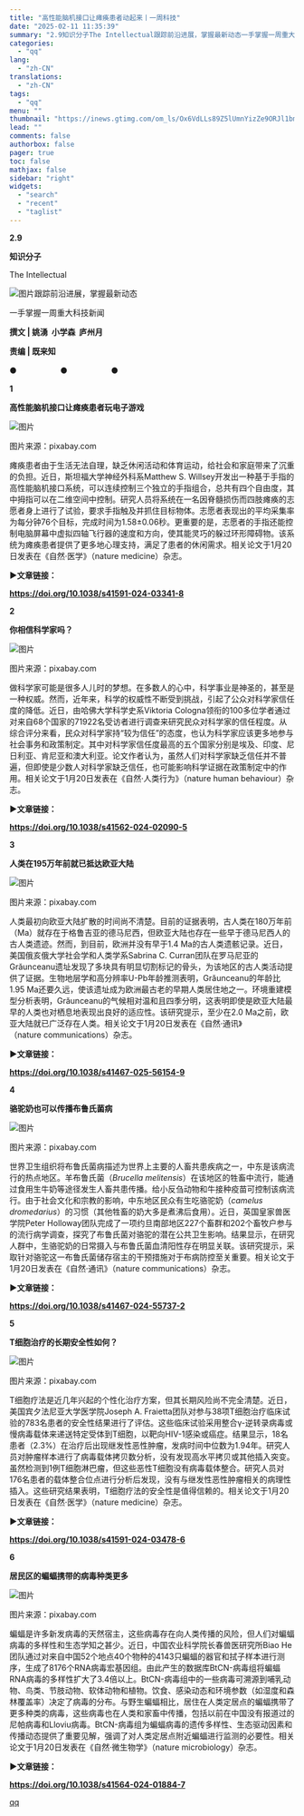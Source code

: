 ```yaml
---
title: "高性能脑机接口让瘫痪患者动起来丨一周科技"
date: "2025-02-11 11:35:39"
summary: "2.9知识分子The Intellectual跟踪前沿进展，掌握最新动态一手掌握一周重大科技新闻撰..."
categories:
  - "qq"
lang:
  - "zh-CN"
translations:
  - "zh-CN"
tags:
  - "qq"
menu: ""
thumbnail: "https://inews.gtimg.com/om_ls/Ox6VdLLs89Z5lUmnYizZe9ORJl1bmWRTeSsNMQIX9MM9kAA_640360/0"
lead: ""
comments: false
authorbox: false
pager: true
toc: false
mathjax: false
sidebar: "right"
widgets:
  - "search"
  - "recent"
  - "taglist"
---
```


**2.9**

**知识分子**

The Intellectual

![图片](https://inews.gtimg.com/om_bt/OwGIHXATU-NB20WmZsuGkkmv-y16XtcSzg8I6mEmsenw8AA/641)跟踪前沿进展，掌握最新动态

一手掌握一周重大科技新闻

**撰文 | 姚湧  小学森  庐州月**

**责编 | 既来知**

**●                   　●                   　●**

**1**

**高性能脑机接口让瘫痪患者玩电子游戏**

![图片](https://inews.gtimg.com/om_bt/O7uRTZyQt_Pap39lnzvfGSC2-gR4pjCXFCuDqeOrq0GWUAA/1000)

图片来源：pixabay.com

瘫痪患者由于生活无法自理，缺乏休闲活动和体育运动，给社会和家庭带来了沉重的负担。近日，斯坦福大学神经外科系Matthew S. Willsey开发出一种基于手指的高性能脑机接口系统，可以连续控制三个独立的手指组合，总共有四个自由度，其中拇指可以在二维空间中控制。研究人员将系统在一名因脊髓损伤而四肢瘫痪的志愿者身上进行了试验，要求手指触及并抓住目标物体。志愿者表现出的平均采集率为每分钟76个目标，完成时间为1.58±0.06秒。更重要的是，志愿者的手指还能控制电脑屏幕中虚拟四轴飞行器的速度和方向，使其能灵巧的躲过环形障碍物。该系统为瘫痪患者提供了更多地心理支持，满足了患者的休闲需求。相关论文于1月20日发表在《自然·医学》（nature medicine）杂志。

**►文章链接：**

**https://doi.org/10.1038/s41591-024-03341-8**

**2**

**你相信科学家吗？**

![图片](https://inews.gtimg.com/om_bt/OBJXZZUQmSAbz4_bDktxv9Xa-wm9fZJWTkTYclsizIkwsAA/641)

图片来源：pixabay.com

做科学家可能是很多人儿时的梦想。在多数人的心中，科学事业是神圣的，甚至是一种权威。然而，近年来，科学的权威性不断受到挑战，引起了公众对科学家信任度的降低。近日，由哈佛大学科学史系Viktoria Cologna领衔的100多位学者通过对来自68个国家的71922名受访者进行调查来研究民众对科学家的信任程度。从综合评分来看，民众对科学家持“较为信任”的态度，也认为科学家应该更多地参与社会事务和政策制定。其中对科学家信任度最高的五个国家分别是埃及、印度、尼日利亚、肯尼亚和澳大利亚。论文作者认为，虽然人们对科学家缺乏信任并不普遍，但即使是少数人对科学家缺乏信任，也可能影响科学证据在政策制定中的作用。相关论文于1月20日发表在《自然·人类行为》（nature human behaviour）杂志。

**►文章链接：**

**https://doi.org/10.1038/s41562-024-02090-5**

**3**

**人类在195万年前就已抵达欧亚大陆**

![图片](https://inews.gtimg.com/om_bt/OR9w1KGubeaDVJMirRWKGvW0Zyt9zxSMCNaO1kzYiXMaoAA/1000)

图片来源：pixabay.com

人类最初向欧亚大陆扩散的时间尚不清楚。目前的证据表明，古人类在180万年前（Ma）就存在于格鲁吉亚的德马尼西，但欧亚大陆也存在一些早于德马尼西人的古人类遗迹。然而，到目前，欧洲并没有早于1.4 Ma的古人类遗骸记录。近日，美国俄亥俄大学社会学和人类学系Sabrina C. Curran团队在罗马尼亚的Grăunceanu遗址发现了多块具有明显切割标记的骨头，为该地区的古人类活动提供了证据。生物地层学和高分辨率U-Pb年龄推测表明，Grăunceanu的年龄比1.95 Ma还要久远，使该遗址成为欧洲最古老的早期人类居住地之一。环境重建模型分析表明，Grăunceanu的气候相对温和且四季分明，这表明即使是欧亚大陆最早的人类也对栖息地表现出良好的适应性。该研究提示，至少在2.0 Ma之前，欧亚大陆就已广泛存在人类。相关论文于1月20日发表在《自然·通讯》（nature communications）杂志。

**►文章链接：**

**https://doi.org/10.1038/s41467-025-56154-9**

**4**

**骆驼奶也可以传播布鲁氏菌病**

![图片](https://inews.gtimg.com/om_bt/OwNjNwqMiGLktYUSLsEwL4V2hO0dGDYrQxGc2aNXprZNMAA/641)

图片来源：pixabay.com

世界卫生组织将布鲁氏菌病描述为世界上主要的人畜共患疾病之一，中东是该病流行的热点地区。羊布鲁氏菌（*Brucella melitensis*）在该地区的牲畜中流行，能通过食用生牛奶等途径发生人畜共患传播。给小反刍动物和牛接种疫苗可控制该病流行。由于社会文化和宗教的影响，中东地区民众有生吃骆驼奶（*camelus dromedarius*）的习惯（其他牲畜的奶大多是煮沸后食用）。近日，英国皇家兽医学院Peter Holloway团队完成了一项约旦南部地区227个畜群和202个畜牧户参与的流行病学调查，探究了布鲁氏菌对骆驼的潜在公共卫生影响。结果显示，在研究人群中，生骆驼奶的日常摄入与布鲁氏菌血清阳性存在明显关联。该研究提示，采取针对骆驼这一布鲁氏菌储存宿主的干预措施对于布病防控至关重要。相关论文于1月20日发表在《自然·通讯》（nature communications）杂志。

**►文章链接：**

**https://doi.org/10.1038/s41467-024-55737-2**

**5**

**T细胞治疗的长期安全性如何？**

![图片](https://inews.gtimg.com/om_bt/OnCA3WZnirUWlkXdVXPUH7v3eD-ONs59x9yprWLs7s-GEAA/641)

图片来源：pixabay.com

T细胞疗法是近几年兴起的个性化治疗方案，但其长期风险尚不完全清楚。近日，美国宾夕法尼亚大学医学院Joseph A. Fraietta团队对参与38项T细胞治疗临床试验的783名患者的安全性结果进行了评估。这些临床试验采用整合γ-逆转录病毒或慢病毒载体来递送特定受体到T细胞，以靶向HIV-1感染或癌症。结果显示，18名患者（2.3%）在治疗后出现继发性恶性肿瘤，发病时间中位数为1.94年。研究人员对肿瘤样本进行了病毒载体拷贝数分析，没有发现高水平拷贝或其他插入突变。虽然检测到1例T细胞淋巴瘤，但这些恶性T细胞没有病毒载体整合。研究人员对176名患者的载体整合位点进行分析后发现，没有与继发性恶性肿瘤相关的病理性插入。这些研究结果表明，T细胞疗法的安全性是值得信赖的。相关论文于1月20日发表在《自然·医学》（nature medicine）杂志。

**►文章链接：**

**https://doi.org/10.1038/s41591-024-03478-6**

**6**

**居民区的蝙蝠携带的病毒种类更多**

![图片](https://inews.gtimg.com/om_bt/O9eLWbG-CJM96UIqoanmYCQHpLK0lWAT6ugvkY63j4NwkAA/641)

图片来源：pixabay.com

蝙蝠是许多新发病毒的天然宿主，这些病毒存在向人类传播的风险，但人们对蝙蝠病毒的多样性和生态学知之甚少。近日，中国农业科学院长春兽医研究所Biao He团队通过对来自中国52个地点40个物种的4143只蝙蝠的器官和拭子样本进行测序，生成了8176个RNA病毒宏基因组。由此产生的数据库BtCN-病毒组将蝙蝠RNA病毒的多样性扩大了3.4倍以上。BtCN-病毒组中的一些病毒可溯源到哺乳动物、鸟类、节肢动物、软体动物和植物。饮食、感染动态和环境参数（如湿度和森林覆盖率）决定了病毒的分布。与野生蝙蝠相比，居住在人类定居点的蝙蝠携带了更多种类的病毒，这些病毒也在人类和家畜中传播，包括以前在中国没有报道过的尼帕病毒和Lloviu病毒。BtCN-病毒组为蝙蝠病毒的遗传多样性、生态驱动因素和传播动态提供了重要见解，强调了对人类定居点附近蝙蝠进行监测的必要性。相关论文于1月20日发表在《自然·微生物学》（nature microbiology）杂志。

**►文章链接：**

**https://doi.org/10.1038/s41564-024-01884-7**

[qq](https://new.qq.com/rain/a/20250211A03HFI00)

